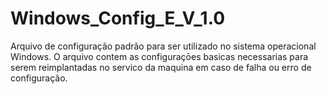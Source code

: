 # Windows_Config_E_V_1.0
Arquivo de configuração padrão para ser utilizado no sistema operacional Windows. O arquivo contem as configuraçōes basicas necessarias para serem reimplantadas no servico da maquina em caso de falha ou erro de configuração.
